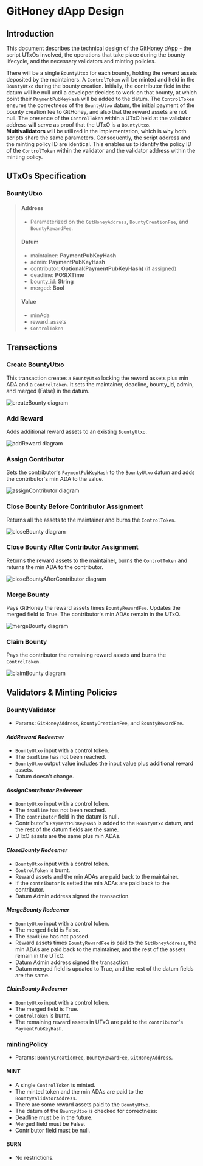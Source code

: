 # GitHoney dApp Design

## Introduction

This document describes the technical design of the GitHoney dApp - the script UTxOs involved, the operations that take place during the bounty lifecycle, and the necessary validators and minting policies.

There will be a single `BountyUtxo` for each bounty, holding the reward assets deposited by the maintainers. A `ControlToken` will be minted and held in the `BountyUtxo` during the bounty creation. Initially, the contributor field in the datum will be null until a developer decides to work on that bounty, at which point their `PaymentPubKeyHash` will be added to the datum. The `ControlToken` ensures the correctness of the `BountyUtxo` datum, the initial payment of the bounty creation fee to GitHoney, and also that the reward assets are not null. The presence of the `ControlToken` within a UTxO held at the validator address will serve as proof that the UTxO is a `BountyUtxo`.  
**Multivalidators** will be utilized in the implementation, which is why both scripts share the same parameters. Consequently, the script address and the minting policy ID are identical. This enables us to identify the policy ID of the `ControlToken` within the validator and the validator address within the minting policy.

## UTxOs Specification

### BountyUtxo

> #### Address
>
> - Parameterized on the `GitHoneyAddress`, `BountyCreationFee`, and `BountyRewardFee`.
>
> #### Datum
>
> - maintainer: **PaymentPubKeyHash**
> - admin: **PaymentPubKeyHash**
> - contributor: **Optional(PaymentPubKeyHash)** (if assigned)
> - deadline: **POSIXTime**
> - bounty_id: **String**
> - merged: **Bool**
>
> #### Value
>
> - minAda
> - reward_assets
> - `ControlToken`

## Transactions

### Create BountyUtxo

This transaction creates a `BountyUtxo` locking the reward assets plus min ADA and a `ControlToken`. It sets the maintainer, deadline, bounty_id, admin, and merged (False) in the datum.

![createBounty diagram](img/createBounty.png)

### Add Reward

Adds additional reward assets to an existing `BountyUtxo`.

![addReward diagram](img/addRewards.png)

### Assign Contributor

Sets the contributor's `PaymentPubKeyHash` to the `BountyUtxo` datum and adds the contributor's min ADA to the value.

![assignContributor diagram](img/assignContributor.png)

### Close Bounty Before Contributor Assignment

Returns all the assets to the maintainer and burns the `ControlToken`.

![closeBounty diagram](img/close1.png)

### Close Bounty After Contributor Assignment

Returns the reward assets to the maintainer, burns the `ControlToken` and returns the min ADA to the contributor.

![closeBountyAfterContributor diagram](img/close2.png)

### Merge Bounty

Pays GitHoney the reward assets times `BountyRewardFee`. Updates the merged field to True. The contributor's min ADAs remain in the UTxO.

![mergeBounty diagram](img/merge.png)

### Claim Bounty

Pays the contributor the remaining reward assets and burns the `ControlToken`.

![claimBounty diagram](img/claim.png)

## Validators & Minting Policies

### BountyValidator

- Params: `GitHoneyAddress`, `BountyCreationFee`, and `BountyRewardFee`.

#### _AddReward Redeemer_

- `BountyUtxo` input with a control token.
- The `deadline` has not been reached.
- `BountyUtxo` output value includes the input value plus additional reward assets.
- Datum doesn't change.

#### _AssignContributor Redeemer_

- `BountyUtxo` input with a control token.
- The `deadline` has not been reached.
- The `contributor` field in the datum is null.
- Contributor's `PaymentPubKeyHash` is added to the `BountyUtxo` datum, and the rest of the datum fields are the same.
- UTxO assets are the same plus min ADAs.

#### _CloseBounty Redeemer_

- `BountyUtxo` input with a control token.
- `ControlToken` is burnt.
- Reward assets and the min ADAs are paid back to the maintainer.
- If the `contributor` is setted the min ADAs are paid back to the contributor.
- Datum Admin address signed the transaction.

#### _MergeBounty Redeemer_

- `BountyUtxo` input with a control token.
- The merged field is False.
- The `deadline` has not passed.
- Reward assets times `BountyRewardFee` is paid to the `GitHoneyAddress`, the min ADAs are paid back to the maintainer, and the rest of the assets remain in the UTxO.
- Datum Admin address signed the transaction.
- Datum merged field is updated to True, and the rest of the datum fields are the same.

#### _ClaimBounty Redeemer_

- `BountyUtxo` input with a control token.
- The merged field is True.
- `ControlToken` is burnt.
- The remaining reward assets in UTxO are paid to the `contributor`'s `PaymentPubKeyHash`.

### mintingPolicy

- Params: `BountyCreationFee`, `BountyRewardFee`, `GitHoneyAddress`.

#### MINT

- A single `ControlToken` is minted.
- The minted token and the min ADAs are paid to the `BountyValidatorAddress`.
- There are some reward assets paid to the `BountyUtxo`.
- The datum of the `BountyUtxo` is checked for correctness:
- Deadline must be in the future.
- Merged field must be False.
- Contributor field must be null.

#### BURN

- No restrictions.
